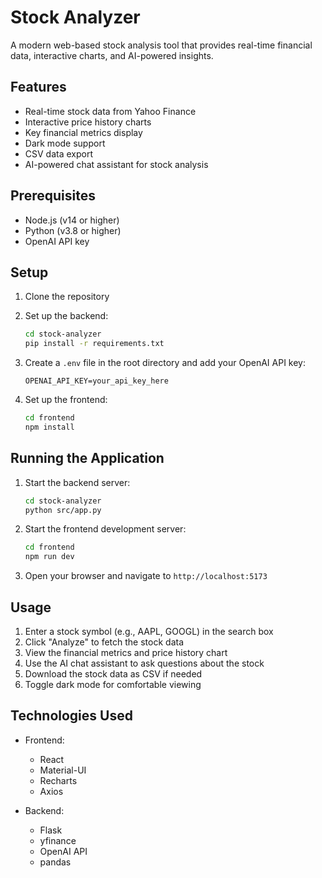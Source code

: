 # Stock Analyzer

A modern web-based stock analysis tool that provides real-time financial data, interactive charts, and AI-powered insights.

## Features

- Real-time stock data from Yahoo Finance
- Interactive price history charts
- Key financial metrics display
- Dark mode support
- CSV data export
- AI-powered chat assistant for stock analysis

## Prerequisites

- Node.js (v14 or higher)
- Python (v3.8 or higher)
- OpenAI API key

## Setup

1. Clone the repository
2. Set up the backend:
   ```bash
   cd stock-analyzer
   pip install -r requirements.txt
   ```

3. Create a `.env` file in the root directory and add your OpenAI API key:
   ```
   OPENAI_API_KEY=your_api_key_here
   ```

4. Set up the frontend:
   ```bash
   cd frontend
   npm install
   ```

## Running the Application

1. Start the backend server:
   ```bash
   cd stock-analyzer
   python src/app.py
   ```

2. Start the frontend development server:
   ```bash
   cd frontend
   npm run dev
   ```

3. Open your browser and navigate to `http://localhost:5173`

## Usage

1. Enter a stock symbol (e.g., AAPL, GOOGL) in the search box
2. Click "Analyze" to fetch the stock data
3. View the financial metrics and price history chart
4. Use the AI chat assistant to ask questions about the stock
5. Download the stock data as CSV if needed
6. Toggle dark mode for comfortable viewing

## Technologies Used

- Frontend:
  - React
  - Material-UI
  - Recharts
  - Axios

- Backend:
  - Flask
  - yfinance
  - OpenAI API
  - pandas
